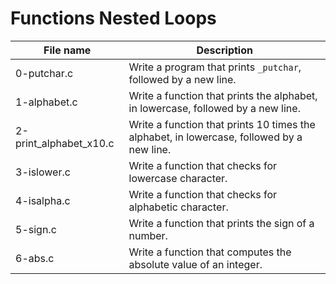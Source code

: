# Functions Nested Loops

| File name              | Description                                                                               |
| ---------------------- | ----------------------------------------------------------------------------------------- |
| 0-putchar.c            | Write a program that prints `_putchar`, followed by a new line.                           |
| 1-alphabet.c           | Write a function that prints the alphabet, in lowercase, followed by a new line.          |
| 2-print_alphabet_x10.c | Write a function that prints 10 times the alphabet, in lowercase, followed by a new line. |
| 3-islower.c            | Write a function that checks for lowercase character.                                     |
| 4-isalpha.c            | Write a function that checks for alphabetic character.                                    |
| 5-sign.c               | Write a function that prints the sign of a number.                                        |
| 6-abs.c                | Write a function that computes the absolute value of an integer.                          |
